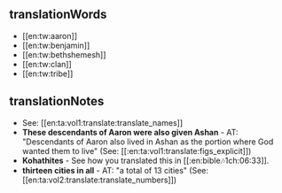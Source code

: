 ## translationWords

* [[en:tw:aaron]]
* [[en:tw:benjamin]]
* [[en:tw:bethshemesh]]
* [[en:tw:clan]]
* [[en:tw:tribe]]

## translationNotes

* See: [[en:ta:vol1:translate:translate_names]]
* **These descendants of Aaron were also given Ashan** - AT: "Descendants of Aaron also lived in Ashan as the portion where God wanted them to live" (See: [[:en:ta:vol1:translate:figs_explicit]])
* **Kohathites** - See how you translated this in [[:en:bible:notes:1ch:06:33]].
* **thirteen cities in all** - AT: "a total of 13 cities" (See: [[en:ta:vol2:translate:translate_numbers]])
